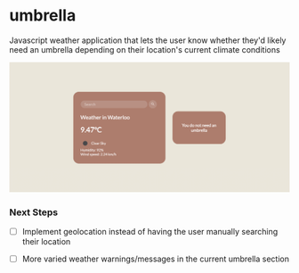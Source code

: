# umbrella

Javascript weather application that lets the user know whether they'd likely need an umbrella depending on their location's current climate conditions

![Screenshot Image](screenCap.png)
### Next Steps
- [ ] Implement geolocation instead of having the user manually searching their location
- [ ] More varied weather warnings/messages in the current umbrella section


 
